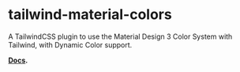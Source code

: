 
# tailwind-material-colors

A TailwindCSS plugin to use the Material Design 3 Color System with Tailwind, with Dynamic Color support.

**[Docs](https://tailwind-material-colors-docs.vercel.app/).**

